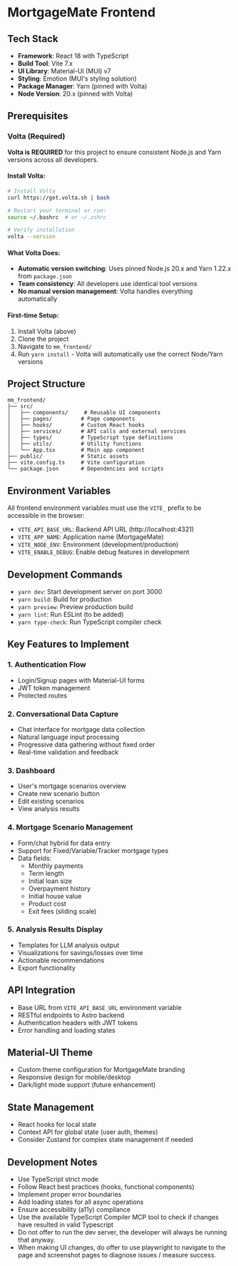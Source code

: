 # MortgageMate Frontend

## Tech Stack
- **Framework**: React 18 with TypeScript
- **Build Tool**: Vite 7.x
- **UI Library**: Material-UI (MUI) v7
- **Styling**: Emotion (MUI's styling solution)
- **Package Manager**: Yarn (pinned with Volta)
- **Node Version**: 20.x (pinned with Volta)

## Prerequisites

### Volta (Required)
**Volta is REQUIRED** for this project to ensure consistent Node.js and Yarn versions across all developers.

#### Install Volta:
```bash
# Install Volta
curl https://get.volta.sh | bash

# Restart your terminal or run:
source ~/.bashrc  # or ~/.zshrc

# Verify installation
volta --version
```

#### What Volta Does:
- **Automatic version switching**: Uses pinned Node.js 20.x and Yarn 1.22.x from `package.json`
- **Team consistency**: All developers use identical tool versions
- **No manual version management**: Volta handles everything automatically

#### First-time Setup:
1. Install Volta (above)
2. Clone the project
3. Navigate to `mm_frontend/`
4. Run `yarn install` - Volta will automatically use the correct Node/Yarn versions

## Project Structure
```
mm_frontend/
├── src/
│   ├── components/     # Reusable UI components
│   ├── pages/         # Page components
│   ├── hooks/         # Custom React hooks
│   ├── services/      # API calls and external services
│   ├── types/         # TypeScript type definitions
│   ├── utils/         # Utility functions
│   └── App.tsx        # Main app component
├── public/            # Static assets
├── vite.config.ts     # Vite configuration
└── package.json       # Dependencies and scripts
```

## Environment Variables
All frontend environment variables must use the `VITE_` prefix to be accessible in the browser:
- `VITE_API_BASE_URL`: Backend API URL (http://localhost:4321)
- `VITE_APP_NAME`: Application name (MortgageMate)
- `VITE_NODE_ENV`: Environment (development/production)
- `VITE_ENABLE_DEBUG`: Enable debug features in development

## Development Commands
- `yarn dev`: Start development server on port 3000
- `yarn build`: Build for production
- `yarn preview`: Preview production build
- `yarn lint`: Run ESLint (to be added)
- `yarn type-check`: Run TypeScript compiler check

## Key Features to Implement

### 1. Authentication Flow
- Login/Signup pages with Material-UI forms
- JWT token management
- Protected routes

### 2. Conversational Data Capture
- Chat interface for mortgage data collection
- Natural language input processing
- Progressive data gathering without fixed order
- Real-time validation and feedback

### 3. Dashboard
- User's mortgage scenarios overview
- Create new scenario button
- Edit existing scenarios
- View analysis results

### 4. Mortgage Scenario Management
- Form/chat hybrid for data entry
- Support for Fixed/Variable/Tracker mortgage types
- Data fields:
  - Monthly payments
  - Term length  
  - Initial loan size
  - Overpayment history
  - Initial house value
  - Product cost
  - Exit fees (sliding scale)

### 5. Analysis Results Display
- Templates for LLM analysis output
- Visualizations for savings/losses over time
- Actionable recommendations
- Export functionality

## API Integration
- Base URL from `VITE_API_BASE_URL` environment variable
- RESTful endpoints to Astro backend
- Authentication headers with JWT tokens
- Error handling and loading states

## Material-UI Theme
- Custom theme configuration for MortgageMate branding
- Responsive design for mobile/desktop
- Dark/light mode support (future enhancement)

## State Management
- React hooks for local state
- Context API for global state (user auth, themes)
- Consider Zustand for complex state management if needed

## Development Notes
- Use TypeScript strict mode
- Follow React best practices (hooks, functional components)
- Implement proper error boundaries
- Add loading states for all async operations
- Ensure accessibility (a11y) compliance
- Use the available TypeScript Compiler MCP tool to check if changes have resulted in valid Typescript
- Do not offer to run the dev server, the developer will always be running that anyway.
- When making UI changes, do offer to use playwright to navigate to the page and screenshot pages to diagnose issues / measure success.
